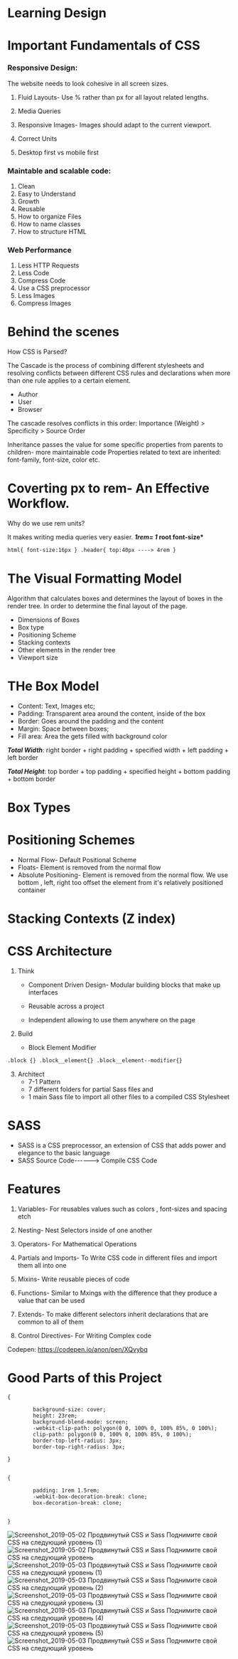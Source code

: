 # Learning Design


# Important Fundamentals of CSS

### Responsive Design:

The website needs to look cohesive in all screen sizes.

1. Fluid Layouts- Use % rather than px for all layout related lengths.

2. Media Queries

3. Responsive Images- Images should adapt to the current viewport.

4. Correct Units

5. Desktop first vs mobile first

### Maintable and scalable code:

1. Clean
2. Easy to Understand
3. Growth
4. Reusable
5. How to organize Files
6. How to name classes
7. How to structure HTML

### Web Performance

1. Less HTTP Requests
2. Less Code
3. Compress Code
4. Use a CSS preprocessor
5. Less Images
6. Compress Images

# Behind the scenes

How CSS is Parsed?

The Cascade is the process of combining different stylesheets
and resolving conflicts between different CSS rules and declarations when more
than one rule applies to a certain element.

- Author
- User
- Browser

The cascade resolves conflicts in this order:
Importance (Weight) > Specificity > Source Order

Inheritance passes the value for some specific properties from parents to
children- more maintainable code
Properties related to text are inherited: font-family, font-size, color etc.

# Coverting px to rem- An Effective Workflow.

Why do we use rem units?

It makes writing media queries very easier.
**_1rem= 1_ root font-size\***

```html
html{ font-size:16px } .header{ top:40px ----> 4rem }
```

# The Visual Formatting Model

Algorithm that calculates boxes and determines the layout of boxes in the render tree. In order to determine the final layout
of the page.

- Dimensions of Boxes
- Box type
- Positioning Scheme
- Stacking contexts
- Other elements in the render tree
- Viewport size

# THe Box Model

- Content: Text, Images etc;
- Padding: Transparent area around the content, inside of the box
- Border: Goes around the padding and the content
- Margin: Space between boxes;
- Fill area: Area the gets filled with background color

**_Total Width_**: right border + right padding + specified width + left padding + left border

**_Total Height_**: top border + top padding + specified height + bottom padding + bottom border

# Box Types

# Positioning Schemes

- Normal Flow- Default Positional Scheme
- Floats- Element is removed from the normal flow
- Absolute Positioning- Element is removed from the normal flow. We use bottom , left, right too offset the element from it's relatively positioned container

# Stacking Contexts (Z index)

# CSS Architecture

1. Think

   - Component Driven Design- Modular building blocks that make up interfaces

   - Reusable across a project

   - Independent allowing to use them anywhere on the page

2. Build

   - Block Element Modifier

```html
.block {} .block__element{} .block__element--modifier{}
```

3. Architect
   - 7-1 Pattern
   - 7 different folders for partial Sass files and
   - 1 main Sass file to import all other files to a compiled CSS Stylesheet

# SASS

- SASS is a CSS preprocessor, an extension of CSS that adds power and elegance to the basic language
- SASS Source Code------> Compile CSS Code

# Features

1. Variables- For reusables values such as colors , font-sizes and spacing etch

2. Nesting- Nest Selectors inside of one another

3. Operators- For Mathematical Operations

4. Partials and Imports- To Write CSS code in different files and import them all into one

5. Mixins- Write reusable pieces of code

6. Functions- Similar to Mxings with the difference that they produce a value that can be used

7. Extends- To make different selectors inherit declarations that are common to all of them

8. Control Directives- For Writing Complex code

Codepen:  https://codepen.io/anon/pen/XQvybq


# Good Parts of this Project

```
{

        background-size: cover;
        height: 23rem;
        background-blend-mode: screen;
        -webkit-clip-path: polygon(0 0, 100% 0, 100% 85%, 0 100%);
        clip-path: polygon(0 0, 100% 0, 100% 85%, 0 100%);
        border-top-left-radius: 3px;
        border-top-right-radius: 3px;
        
}


{
 
        padding: 1rem 1.5rem;
        -webkit-box-decoration-break: clone;
        box-decoration-break: clone;


}

```


![Screenshot_2019-05-02 Продвинутый CSS и Sass Поднимите свой CSS на следующий уровень (1)](https://user-images.githubusercontent.com/15992276/57174586-2ffa2c00-6e0f-11e9-91eb-2aebfe6e61af.png)
![Screenshot_2019-05-02 Продвинутый CSS и Sass Поднимите свой CSS на следующий уровень ](https://user-images.githubusercontent.com/15992276/57174587-2ffa2c00-6e0f-11e9-8777-20cd289ac9a2.png)
![Screenshot_2019-05-03 Продвинутый CSS и Sass Поднимите свой CSS на следующий уровень (1)](https://user-images.githubusercontent.com/15992276/57174588-2ffa2c00-6e0f-11e9-88d8-f74c59e9b982.png)
![Screenshot_2019-05-03 Продвинутый CSS и Sass Поднимите свой CSS на следующий уровень (2)](https://user-images.githubusercontent.com/15992276/57174589-3092c280-6e0f-11e9-9847-13a039be1f7e.png)
![Screenshot_2019-05-03 Продвинутый CSS и Sass Поднимите свой CSS на следующий уровень (3)](https://user-images.githubusercontent.com/15992276/57174590-3092c280-6e0f-11e9-98b4-10b64f896446.png)
![Screenshot_2019-05-03 Продвинутый CSS и Sass Поднимите свой CSS на следующий уровень (4)](https://user-images.githubusercontent.com/15992276/57174591-3092c280-6e0f-11e9-8129-8ba0f95e609a.png)
![Screenshot_2019-05-03 Продвинутый CSS и Sass Поднимите свой CSS на следующий уровень (5)](https://user-images.githubusercontent.com/15992276/57174592-3092c280-6e0f-11e9-9132-6ffb7ade7190.png)
![Screenshot_2019-05-03 Продвинутый CSS и Sass Поднимите свой CSS на следующий уровень ](https://user-images.githubusercontent.com/15992276/57174593-3092c280-6e0f-11e9-9ef6-7718ace68d23.png)




